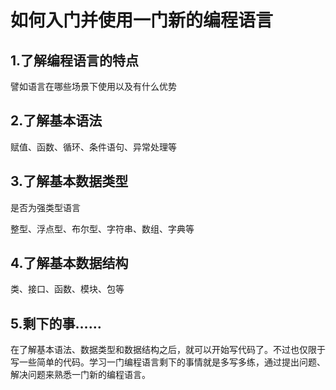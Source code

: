 # 如何入门并使用一门新的编程语言

## 1.了解编程语言的特点

譬如语言在哪些场景下使用以及有什么优势

## 2.了解基本语法

赋值、函数、循环、条件语句、异常处理等

## 3.了解基本数据类型

是否为强类型语言  

整型、浮点型、布尔型、字符串、数组、字典等

## 4.了解基本数据结构

类、接口、函数、模块、包等

## 5.剩下的事……

在了解基本语法、数据类型和数据结构之后，就可以开始写代码了。不过也仅限于写一些简单的代码。学习一门编程语言剩下的事情就是多写多练，通过提出问题、解决问题来熟悉一门新的编程语言。